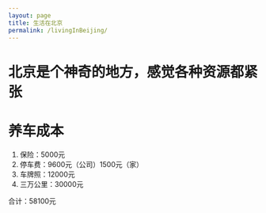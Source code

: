 ```yaml
---
layout: page
title: 生活在北京
permalink: /livingInBeijing/
---
```

北京是个神奇的地方，感觉各种资源都紧张
===

# 养车成本
1. 保险：5000元
2. 停车费：9600元（公司）1500元（家）
3. 车牌照：12000元
4. 三万公里：30000元

合计：58100元
